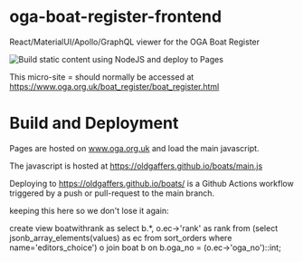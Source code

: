 # oga-boat-register-frontend
React/MaterialUI/Apollo/GraphQL viewer for the OGA Boat Register

![Build static content using NodeJS and deploy to Pages](https://github.com/github/docs/actions/workflows/build.pages.yml/badge.svg)

This micro-site = should normally be accessed at https://www.oga.org.uk/boat_register/boat_register.html

# Build and Deployment

Pages are hosted on www.oga.org.uk and load the main javascript.

The javascript is hosted at https://oldgaffers.github.io/boats/main.js

Deploying to https://oldgaffers.github.io/boats/ is a Github Actions workflow triggered
by a push or pull-request to the main branch.

keeping this here so we don't lose it again:

create view boatwithrank as select b.*, o.ec->'rank' as rank from (select jsonb_array_elements(values) as ec from sort_orders where name='editors_choice') o join boat b on b.oga_no = (o.ec->'oga_no')::int;

